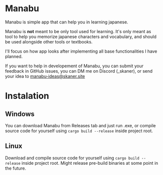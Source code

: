# Manabu
Manabu is simple app that can help you in learning japanese.

Manabu is **not** meant to be only tool used for learning. It's only meant as tool to help you memorize japanese characters and vocabulary, and should be used alongside other tools or textbooks.

I'll focus on how app looks after implementing all base functionalities I have planned.

If you want to help in developement of Manabu, you can submit your feedback in GitHub issues, you can DM me on Discord (_skaner), or send your idea to manabu-ideas@skaner.site

# Instalation

## Windows
You can download Manabu from Releases tab and just run .exe, or compile source code for yourself using `cargo build --release` inside project root.

## Linux
Download and compile source code for yourself using `cargo build --release` inside project root. Might release pre-build binaries at some point in the future.


